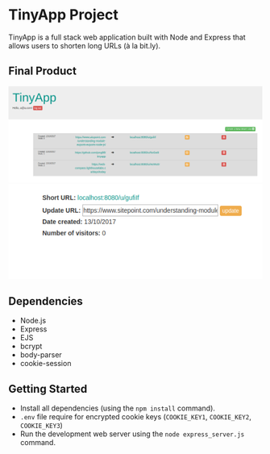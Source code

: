 # TinyApp Project

TinyApp is a full stack web application built with Node and Express that allows users to shorten long URLs (à la bit.ly).

## Final Product

!["Main page list of short URLs"](https://github.com/jong86/tinyapp/blob/master/docs/list.png)
!["Updating an existing short URL"](https://github.com/jong86/tinyapp/blob/master/docs/update.png)

## Dependencies

- Node.js
- Express
- EJS
- bcrypt
- body-parser
- cookie-session

## Getting Started

- Install all dependencies (using the `npm install` command).
- `.env` file require for encrypted cookie keys (`COOKIE_KEY1`, `COOKIE_KEY2`, `COOKIE_KEY3`)
- Run the development web server using the `node express_server.js` command.
